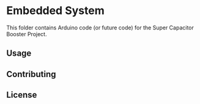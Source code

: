# Embedded System

This folder contains Arduino code (or future code) for the Super Capacitor Booster Project.

## Usage



## Contributing


## License
